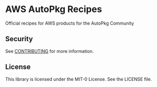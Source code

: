 # AWS AutoPkg Recipes

Official recipes for AWS products for the AutoPkg Community

## Security

See [CONTRIBUTING](CONTRIBUTING.md#security-issue-notifications) for more information.

## License

This library is licensed under the MIT-0 License. See the LICENSE file.
